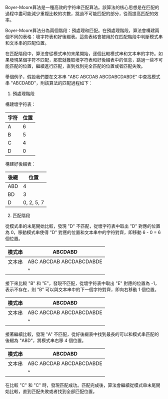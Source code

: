 

Boyer-Moore算法是一種高效的字符串匹配算法。該算法的核心思想是在匹配的過程中盡可能減少重複比較的次數，跳過不可能匹配的部分，從而提高匹配的效率。

Boyer-Moore算法分為兩個階段：預處理和匹配。在預處理階段，算法會構建兩個不同的表格：壞字符表和好後綴表。這些表格會被用於在匹配階段中判斷模式串和文本串的匹配位置。

在匹配階段中，算法會從模式串的末尾開始，逐個比較模式串和文本串的字符。如果發現某個字符不匹配，那麼就獲取壞字符表和好後綴表中的信息，跳過一些不可能匹配的位置，繼續進行匹配，直到找到完全匹配的位置或者匹配失敗。

舉個例子，假設我們要在文本串 "ABC ABCDAB ABCDABCDABDE" 中查找模式串 "ABCDABD"，則該算法的匹配過程如下：

1. 預處理階段

構建壞字符表：

| 字符 | 位置 | 
|----- |----- |
| A    | 6    | 
| B    | 5    | 
| C    | 4    | 
| D    | 0    | 

構建好後綴表：

| 後綴     | 位置           | 
|-------- |-------------- |
| ABD     | 4             |
| BD      | 3             |
| D       | 0, 2, 5, 7    | 

2. 匹配階段

從模式串的末尾開始比較，發現 "D" 不匹配，從壞字符表中取出 "D" 對應的位置為 0，移動模式串使得 "D" 對應的位置和文本串中的字符對齊，即移動 6 - 0 = 6 個位置。

| 模式串   | ABCDABD             | 
|-------- |----------------- |
| 文本串   | ABC ABCDAB ABCDABCDABDE  | 
|         |           ^     | 

接下來比較 "B" 和 "E"，發現不匹配，從壞字符表中取出 "E" 對應的位置為 -1，表示不存在，則 "B" 可以與文本串中的下一個字符對齊，即向右移動 1 個位置。

| 模式串   | ABCDABD             | 
|-------- |----------------- |
| 文本串   | ABC ABCDAB ABCDABCDABDE  | 
|         |            ^     | 

接著繼續比較，發現 "A" 不匹配，從好後綴表中找到最長的可以和模式串匹配的後綴為 "ABD"，將模式串右移 4 個位置。

| 模式串   | ABCDABD             | 
|-------- |----------------- |
| 文本串   | ABC ABCDAB ABCDABCDABDE  | 
|         |             ^    | 

在比較 "C" 和 "C" 時，發現匹配成功。匹配完成後，算法會繼續從模式串末尾開始比較，直到匹配失敗或者找到全部匹配位置。